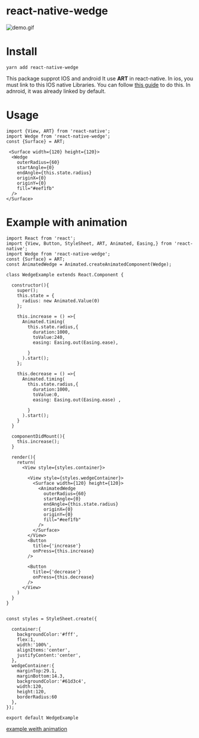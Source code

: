 # react-native-wedge

![demo.gif](https://upload-images.jianshu.io/upload_images/7505289-150f82e7f61d3dc9.gif?imageMogr2/auto-orient/strip)



# Install


`yarn add react-native-wedge`

This package supprot IOS and android
It use **ART** in react-native.
In ios, you must link to this IOS native Libraries.
You can follow [this guide](https://facebook.github.io/react-native/docs/linking-libraries-ios) to do this.
In adnroid, it was already linked by default.



# Usage

```
import {View, ART} from 'react-native';
import Wedge from 'react-native-wedge';
const {Surface} = ART;

 <Surface width={120} height={120}>
  <Wedge
    outerRadius={60}
    startAngle={0}
    endAngle={this.state.radius}
    originX={0}
    originY={0}
    fill="#eef1fb"
  />
</Surface>
```

# Example with animation

```
import React from 'react';
import {View, Button, StyleSheet, ART, Animated, Easing,} from 'react-native';
import Wedge from 'react-native-wedge';
const {Surface} = ART;
const AnimatedWedge = Animated.createAnimatedComponent(Wedge);

class WedgeExample extends React.Component {

  constructor(){
    super();
    this.state = {
      radius: new Animated.Value(0)
    };

    this.increase = () =>{
      Animated.timing(
        this.state.radius,{
          duration:1000,
          toValue:240,
          easing: Easing.out(Easing.ease),
        
        }
      ).start();
    };

    this.decrease = () =>{
      Animated.timing(
        this.state.radius,{
          duration:1000,
          toValue:0,
          easing: Easing.out(Easing.ease) ,
         
        }
      ).start();
    }
  }
  
  componentDidMount(){
    this.increase();
  }

  render(){
    return(
      <View style={styles.container}>

        <View style={styles.wedgeContainer}>
          <Surface width={120} height={120}>
            <AnimatedWedge
              outerRadius={60}
              startAngle={0}
              endAngle={this.state.radius}
              originX={0}
              originY={0}
              fill="#eef1fb"
            />
          </Surface>
        </View>
        <Button
          title={'increase'}
          onPress={this.increase}
        />
        
        <Button
          title={'decrease'}
          onPress={this.decrease}
        />
      </View>
    )
  }
}


const styles = StyleSheet.create({

  container:{
    backgroundColor:'#fff',
    flex:1,
    width:'100%',
    alignItems:'center',
    justifyContent:'center',
  },
  wedgeContainer:{
    marginTop:29.1,
    marginBottom:14.3,
    backgroundColor:'#61d3c4',
    width:120,
    height:120,
    borderRadius:60
  },
});

export default WedgeExample
````


[example weith animation](https://github.com/kk412027247/react_native_wedge_animation)

